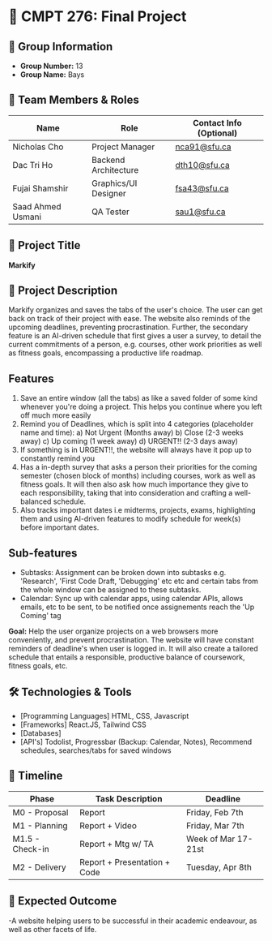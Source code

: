 # 📌 CMPT 276: Final Project

## 📂 Group Information
- **Group Number:** 13
- **Group Name:** Bays

## 👥 Team Members & Roles
| Name            | Role                 | Contact Info (Optional) |
|---------------|--------------------|------------------------|
| Nicholas Cho    | Project Manager           | nca91@sfu.ca |
| Dac Tri Ho    | Backend Architecture        | dth10@sfu.ca |
| Fujai Shamshir    | Graphics/UI Designer    | fsa43@sfu.ca |
| Saad Ahmed Usmani    | QA Tester            | sau1@sfu.ca  |

## 📝 Project Title
**Markify**

## 📖 Project Description
Markify organizes and saves the tabs of the user's choice. The user can get back on track of their project with ease. The website also reminds of the upcoming deadlines, preventing procrastination. Further, the secondary feature is an AI-driven schedule that 
first gives a user a survey, to detail the current commitments of a person, e.g. courses, other work priorities as well as fitness goals, encompassing a productive life roadmap.

## Features
1. Save an entire window (all the tabs) as like a saved folder of some kind whenever you're doing a project.  This helps you continue where you left off much more easily
2. Remind you of Deadlines, which is split into 4 categories (placeholder name and time):
    a) Not Urgent (Months away)
    b) Close (2-3 weeks away)
    c) Up coming (1 week away)
    d) URGENT!! (2-3 days away)
3. If something is in URGENT!!, the website will always have it pop up to constantly remind you
4. Has a in-depth survey that asks a person their priorities for the coming semester (chosen block of months) including courses, work as well as fitness goals. It will then also ask how much importance they give to each responsibility, taking that into consideration and crafting a well-balanced schedule.
5. Also tracks important dates i.e midterms, projects, exams, highlighting them and using AI-driven features to modify schedule for week(s) before important dates.

## Sub-features
- Subtasks: Assignment can be broken down into subtasks e.g. 'Research', 'First Code Draft, 'Debugging' etc etc and certain tabs from the whole window can be assigned to these subtasks.
- Calendar: Sync up with calendar apps, using calendar APIs, allows emails, etc to be sent, to be notified once assignements reach the 'Up Coming' tag

__**Goal:**__ Help the user organize projects on a web browsers more conveniently, and prevent procrastination. The website will have constant reminders of deadline's when user is logged in. It will also create a tailored schedule that entails a responsible, productive balance of coursework, fitness goals, etc.

## 🛠️ Technologies & Tools
- [Programming Languages] HTML, CSS, Javascript
- [Frameworks] React.JS, Tailwind CSS
- [Databases] 
- [API's] Todolist, Progressbar (Backup: Calendar, Notes), Recommend schedules, searches/tabs for saved windows

## 📆 Timeline
| Phase          | Task Description          | Deadline  |
|--------------|------------------------|----------|
| M0 - Proposal    | Report                             | Friday, Feb 7th       |
| M1 - Planning    | Report + Video                     | Friday, Mar 7th       |
| M1.5 - Check-in  | Report + Mtg w/ TA                 | Week of Mar 17-21st   |
| M2 - Delivery    | Report + Presentation + Code       | Tuesday, Apr 8th      |

## 🚀 Expected Outcome
-A website helping users to be successful in their academic endeavour, as well as other facets of life.